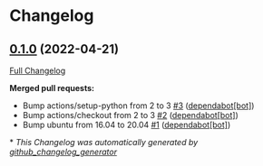 # Changelog

## [0.1.0](https://github.com/buluma/ansible-role-ssh_keys/tree/0.1.0) (2022-04-21)

[Full Changelog](https://github.com/buluma/ansible-role-ssh_keys/compare/cf3d5c179d37ff179b479fde1e07a046284cbe63...0.1.0)

**Merged pull requests:**

- Bump actions/setup-python from 2 to 3 [\#3](https://github.com/buluma/ansible-role-ssh_keys/pull/3) ([dependabot[bot]](https://github.com/apps/dependabot))
- Bump actions/checkout from 2 to 3 [\#2](https://github.com/buluma/ansible-role-ssh_keys/pull/2) ([dependabot[bot]](https://github.com/apps/dependabot))
- Bump ubuntu from 16.04 to 20.04 [\#1](https://github.com/buluma/ansible-role-ssh_keys/pull/1) ([dependabot[bot]](https://github.com/apps/dependabot))



\* *This Changelog was automatically generated by [github_changelog_generator](https://github.com/github-changelog-generator/github-changelog-generator)*
